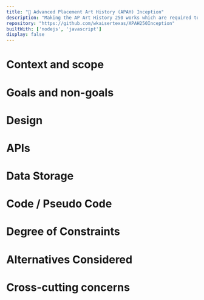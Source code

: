 ```yaml
---
title: "🎨 Advanced Placement Art History (APAH) Inception"
description: "Making the AP Art History 250 works which are required to be memorized out of themselves, ie. inception."
repository: "https://github.com/wkaisertexas/APAH250Inception"
builtWith: ['nodejs', 'javascript']
display: false
---
```


<!--Image carousel-->

<!--https://www.freecodecamp.org/news/how-to-write-a-good-software-design-document-66fcf019569c/ -> Source of truth for this project-->

# Context and scope

# Goals and non-goals

# Design

# APIs

# Data Storage

# Code / Pseudo Code

# Degree of Constraints

# Alternatives Considered

# Cross-cutting concerns
